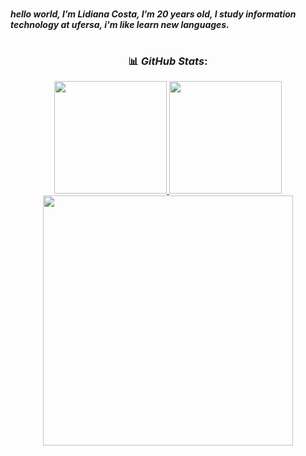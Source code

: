 ### <h4> *hello world, I’m Lidiana Costa, I’m 20 years old, I study information technology at ufersa, i'm like learn new languages.* </h4>


<div align="center">

#
### 📊 *GitHub Stats*:

<a href=https://github.com/Lidianacosta>
<img loading="lazy" height="180em" src="https://github-readme-stats.vercel.app/api?username=Lidianacosta&show_icons=true&theme=midnight-purple&include_all_commits=true&count_private=true"/>
<img loading="lazy" height="180em" src="https://github-readme-stats.vercel.app/api/top-langs/?username=Lidianacosta&layout=compact&langs_count=7&theme=midnight-purple"/>

</div>


<div align="center">
 
 <img src="https://github-readme-streak-stats.herokuapp.com/?user=Lidianacosta&theme=midnight-purple&hide_border=false"  width="400px" />
</div>

<!--
<div align="center">
 
 <a href= "mailto:jessicardias.ufersa@gmail.com"><img src="https://img.shields.io/badge/Gmail-D14836?style=for-the-badge&logo=gmail&logoColor=white" target="_blank"></a>
[![instagram](https://img.shields.io/badge/Instagram-E4405F?style=for-the-badge&logo=instagram&logoColor=white)](https://www.instagram.com/lidiana_03/)
[![Telegram](https://img.shields.io/badge/Telegram-2CA5E0?style=for-the-badge&logo=telegram&logoColor=white)]()
[![Linkendin](https://img.shields.io/badge/LinkedIn-0077B5?style=for-the-badge&logo=linkedin&logoColor=white)]()

</div>
-->

